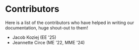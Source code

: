 # Contributors

Here is a list of the contributors who have helped in writing our
documentation, huge shout-out to them!

- Jacob Koziej (EE '25)
- Jeannette Circe (ME '22, MME '24)
